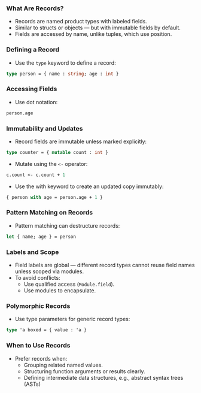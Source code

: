 ### What Are Records?
- Records are named product types with labeled fields.
- Similar to structs or objects — but with immutable fields by default.
- Fields are accessed by name, unlike tuples, which use position.

###  Defining a Record
- Use the `type` keyword to define a record:
```ocaml
type person = { name : string; age : int }
```

###  Accessing Fields
- Use dot notation:
```ocaml
person.age
```

### Immutability and Updates
- Record fields are immutable unless marked explicitly:
```ocaml
type counter = { mutable count : int }
```
- Mutate using the `<-` operator:
```ocaml
c.count <- c.count + 1
```
- Use the with keyword to create an updated copy immutably:
```ocaml
{ person with age = person.age + 1 }
```

### Pattern Matching on Records
- Pattern matching can destructure records:
```ocaml
let { name; age } = person
```

### Labels and Scope
- Field labels are global — different record types cannot reuse field names unless scoped via modules.
- To avoid conflicts:
    - Use qualified access (`Module.field`).
    - Use modules to encapsulate.

### Polymorphic Records
- Use type parameters for generic record types:
```ocaml
type 'a boxed = { value : 'a }
```

### When to Use Records
- Prefer records when:
    - Grouping related named values.
    - Structuring function arguments or results clearly.
    - Defining intermediate data structures, e.g., abstract syntax trees (ASTs)